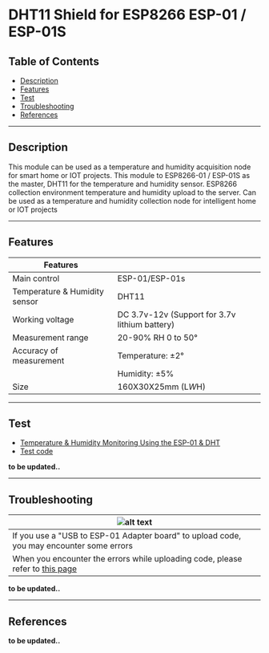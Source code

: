 # DHT11 Shield for ESP8266 ESP-01 / ESP-01S

## Table of Contents

-   [Description](#description)
-   [Features](#features)
-   [Test](#test)
-   [Troubleshooting](#troubleshooting)
-   [References](#references)

---

## Description

This module can be used as a temperature and humidity acquisition node for smart home or IOT projects. This module to ESP8266-01 / ESP-01S as the master, DHT11 for the temperature and humidity sensor. ESP8266 collection environment temperature and humidity upload to the server. Can be used as a temperature and humidity collection node for intelligent home or IOT projects

---

## Features

| Features                      |                                                |
| ----------------------------- | ---------------------------------------------- |
| Main control                  | ESP-01/ESP-01s                                 |
| Temperature & Humidity sensor | DHT11                                          |
| Working voltage               | DC 3.7v-12v (Support for 3.7v lithium battery) |
| Measurement range             | 20-90% RH 0 to 50°                             |
| Accuracy of measurement       | Temperature: ±2°                               |
|                               | Humidity: ±5%                                  |
| Size                          | 160X30X25mm (L*W*H)                            |

---

## Test

-   [Temperature & Humidity Monitoring Using the ESP-01 & DHT](https://www.instructables.com/IoT-MCU-Monitoring-Using-the-AskSensors-IoT-Platfo/)
-   [Test code](test/ESP-01s-DHT11.ino)

**to be updated..**

---

## Troubleshooting

| ![alt text](https://bit.ly/3vGkYI7 'USB to ESP')                                                                                                         |
| -------------------------------------------------------------------------------------------------------------------------------------------------------- |
| If you use a "USB to ESP-01 Adapter board" to upload code, you may encounter some errors                                                                 |
| When you encounter the errors while uploading code, please refer to [this page](https://www.instructables.com/USB-to-ESP-01-Board-Adapter-Modification/) |

**to be updated..**

---

## References

**to be updated..**
